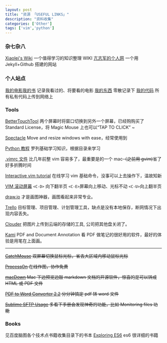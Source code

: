 ```yaml
---
layout: post
title: "资源 「USEFUL LINKS」"
description: "资料收集"
categories: ['Other']
tags: ['vim','python']
---
```



### 杂七杂八
[Xiaolei's Wiki](http://wiki.xiaolei.tech/) 一个值得学习的知识整理 WIKI
[亢志军的个人网](http://robotkang.cc/) 一个用 Jekyll+Github 搭建的网站

### 个人站点
[我的电影我的书](https://movie.douban.com/mine) 记录我看过的、将要看的电影
[我的东西](https://dongxi.douban.com/people/Hyvi/doulists) 零散记录下
[我的代码](https://bitbucket.org) 所有私有代码上传到网络上

### Tools
[BetterTouchTool](https://folivora.ai) 两个屏幕时将窗口切换到另外一个屏幕，已经购购买了 Standard License，将 Magic Mouse 上也可以“TAP TO CLICK” ~

[Spectacle](https://github.com/eczarny/spectacle#keyboard-shortcuts) Move and resize windows with ease，经常使用到

[Python 教程](https://www.liaoxuefeng.com/wiki/0014316089557264a6b348958f449949df42a6d3a2e542c000) 罗列基础学习知识，根据目录来学习

[.vimrc 文件](https://github.com/Hyvi/hyvi.github.com/blob/master/.vimrc) 比几年前整 vim 容易多了，最重要是的一个 mac~~（之前用 gvim)~~省了好多折腾时间

[Interactive vim tutorial](http://www.openvim.com/tutorial.html) 在线学习 vim 基础命令，没事可以上去操作下，温故知新

[VIM 滚动屏幕](http://yyq123.blogspot.com/2009/02/vim_27.html) `<C-D>` 向下翻半页   `<C-E>`屏幕向上移动、光标不动  `<C-U>`向上翻半页

[draw.io](draw.io) 才是画图神器，画图看起来非常专业。

[Trello](https://trello.com) 目标管理、项目管理、计划管理工具，缺点是没有本地保存，断网情况下出现内容丢失。

[Clouder](https://chrome.google.com/webstore/detail/clouder/fjblekdlcidmadghbofmenknaegldcic) 把图片上传到云端的存储的工具, 公司把其他盘关闭了。

[Kami](https://www.kamiapp.com/) PDF and Document Annotation  看 PDF 做笔记的很好用的软件，最好的体验是用笔在上面画。

-----

~~[CatchMouse](http://macdownload.informer.com/catchmouse/download/) 双屏幕切换鼠标光标，省去大区域内移动鼠标光标~~

~~[ProcessOn](www.processon.com) 在线作图，协作免费~~

~~[macDown](https://macdown.uranusjr.com/) Mac 下边预览边敲 markdown 文档的开源软件，惊喜的是可以转成 HTML 或 PDF 文件~~

~~[PDF to Word Converter   2.2](http://soft.macx.cn/soft5054.htm)  分分钟搞定 pdf 转 word 文件~~

~~[Sublime SFTP Usage](https://wbond.net/sublime_packages/sftp/usage) 多看下手册会发现神奇的功能，比如 Monitoring files 功能~~

### Books
见百度脑图各个技术点书籍收集目录下的书本
[Exploring ES6](http://exploringjs.com/es6.html) es6 很详细的书籍
